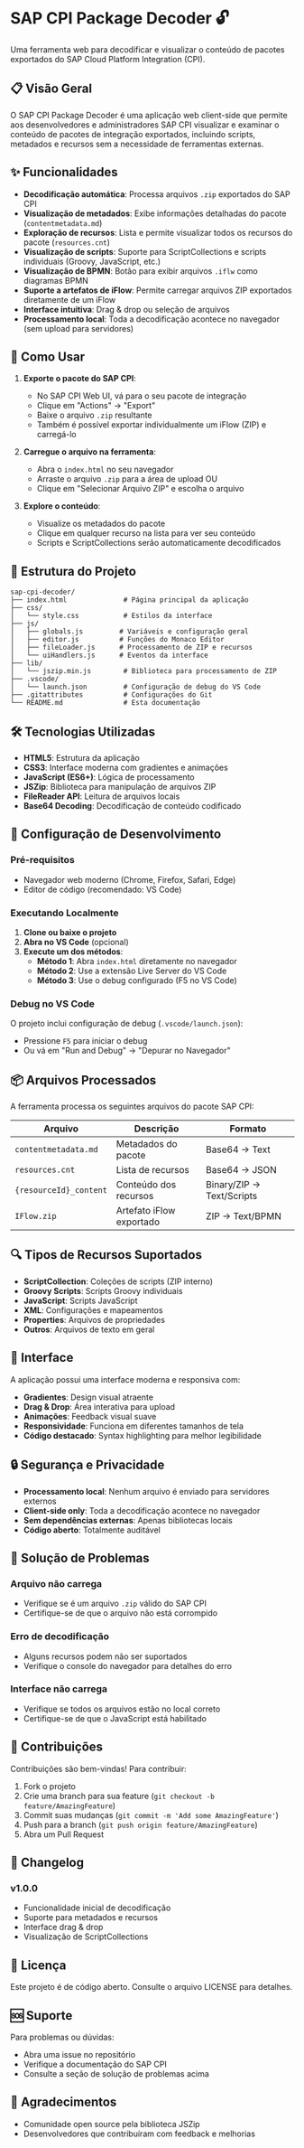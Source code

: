 # SAP CPI Package Decoder 🔓

Uma ferramenta web para decodificar e visualizar o conteúdo de pacotes exportados do SAP Cloud Platform Integration (CPI).

## 📋 Visão Geral

O SAP CPI Package Decoder é uma aplicação web client-side que permite aos desenvolvedores e administradores SAP CPI visualizar e examinar o conteúdo de pacotes de integração exportados, incluindo scripts, metadados e recursos sem a necessidade de ferramentas externas.

## ✨ Funcionalidades

- **Decodificação automática**: Processa arquivos `.zip` exportados do SAP CPI
- **Visualização de metadados**: Exibe informações detalhadas do pacote (`contentmetadata.md`)
- **Exploração de recursos**: Lista e permite visualizar todos os recursos do pacote (`resources.cnt`)
- **Visualização de scripts**: Suporte para ScriptCollections e scripts individuais (Groovy, JavaScript, etc.)
- **Visualização de BPMN**: Botão para exibir arquivos `.iflw` como diagramas BPMN
- **Suporte a artefatos de iFlow**: Permite carregar arquivos ZIP exportados diretamente de um iFlow
- **Interface intuitiva**: Drag & drop ou seleção de arquivos
- **Processamento local**: Toda a decodificação acontece no navegador (sem upload para servidores)

## 🚀 Como Usar

1. **Exporte o pacote do SAP CPI**:
   - No SAP CPI Web UI, vá para o seu pacote de integração
   - Clique em "Actions" → "Export"
   - Baixe o arquivo `.zip` resultante
   - Também é possível exportar individualmente um iFlow (ZIP) e carregá-lo

2. **Carregue o arquivo na ferramenta**:
   - Abra o `index.html` no seu navegador
   - Arraste o arquivo `.zip` para a área de upload OU
   - Clique em "Selecionar Arquivo ZIP" e escolha o arquivo

3. **Explore o conteúdo**:
   - Visualize os metadados do pacote
   - Clique em qualquer recurso na lista para ver seu conteúdo
   - Scripts e ScriptCollections serão automaticamente decodificados

## 📁 Estrutura do Projeto

```
sap-cpi-decoder/
├── index.html              # Página principal da aplicação
├── css/
│   └── style.css           # Estilos da interface
├── js/
│   ├── globals.js         # Variáveis e configuração geral
│   ├── editor.js          # Funções do Monaco Editor
│   ├── fileLoader.js      # Processamento de ZIP e recursos
│   └── uiHandlers.js      # Eventos da interface
├── lib/
│   └── jszip.min.js        # Biblioteca para processamento de ZIP
├── .vscode/
│   └── launch.json         # Configuração de debug do VS Code
├── .gitattributes          # Configurações do Git
└── README.md               # Esta documentação
```

## 🛠️ Tecnologias Utilizadas

- **HTML5**: Estrutura da aplicação
- **CSS3**: Interface moderna com gradientes e animações
- **JavaScript (ES6+)**: Lógica de processamento
- **JSZip**: Biblioteca para manipulação de arquivos ZIP
- **FileReader API**: Leitura de arquivos locais
- **Base64 Decoding**: Decodificação de conteúdo codificado

## 🔧 Configuração de Desenvolvimento

### Pré-requisitos
- Navegador web moderno (Chrome, Firefox, Safari, Edge)
- Editor de código (recomendado: VS Code)

### Executando Localmente

1. **Clone ou baixe o projeto**
2. **Abra no VS Code** (opcional)
3. **Execute um dos métodos**:
   - **Método 1**: Abra `index.html` diretamente no navegador
   - **Método 2**: Use a extensão Live Server do VS Code
   - **Método 3**: Use o debug configurado (F5 no VS Code)

### Debug no VS Code

O projeto inclui configuração de debug (`.vscode/launch.json`):
- Pressione `F5` para iniciar o debug
- Ou vá em "Run and Debug" → "Depurar no Navegador"

## 📦 Arquivos Processados

A ferramenta processa os seguintes arquivos do pacote SAP CPI:

| Arquivo | Descrição | Formato |
|---------|-----------|---------|
| `contentmetadata.md` | Metadados do pacote | Base64 → Text |
| `resources.cnt` | Lista de recursos | Base64 → JSON |
| `{resourceId}_content` | Conteúdo dos recursos | Binary/ZIP → Text/Scripts |
| `IFlow.zip` | Artefato iFlow exportado | ZIP → Text/BPMN |

## 🔍 Tipos de Recursos Suportados

- **ScriptCollection**: Coleções de scripts (ZIP interno)
- **Groovy Scripts**: Scripts Groovy individuais
- **JavaScript**: Scripts JavaScript
- **XML**: Configurações e mapeamentos
- **Properties**: Arquivos de propriedades
- **Outros**: Arquivos de texto em geral

## 🎨 Interface

A aplicação possui uma interface moderna e responsiva com:
- **Gradientes**: Design visual atraente
- **Drag & Drop**: Área interativa para upload
- **Animações**: Feedback visual suave
- **Responsividade**: Funciona em diferentes tamanhos de tela
- **Código destacado**: Syntax highlighting para melhor legibilidade

## 🔒 Segurança e Privacidade

- **Processamento local**: Nenhum arquivo é enviado para servidores externos
- **Client-side only**: Toda a decodificação acontece no navegador
- **Sem dependências externas**: Apenas bibliotecas locais
- **Código aberto**: Totalmente auditável

## 🐛 Solução de Problemas

### Arquivo não carrega
- Verifique se é um arquivo `.zip` válido do SAP CPI
- Certifique-se de que o arquivo não está corrompido

### Erro de decodificação
- Alguns recursos podem não ser suportados
- Verifique o console do navegador para detalhes do erro

### Interface não carrega
- Verifique se todos os arquivos estão no local correto
- Certifique-se de que o JavaScript está habilitado

## 🤝 Contribuições

Contribuições são bem-vindas! Para contribuir:

1. Fork o projeto
2. Crie uma branch para sua feature (`git checkout -b feature/AmazingFeature`)
3. Commit suas mudanças (`git commit -m 'Add some AmazingFeature'`)
4. Push para a branch (`git push origin feature/AmazingFeature`)
5. Abra um Pull Request

## 📝 Changelog

### v1.0.0
- Funcionalidade inicial de decodificação
- Suporte para metadados e recursos
- Interface drag & drop
- Visualização de ScriptCollections

## 📄 Licença

Este projeto é de código aberto. Consulte o arquivo LICENSE para detalhes.

## 🆘 Suporte

Para problemas ou dúvidas:
- Abra uma issue no repositório
- Verifique a documentação do SAP CPI
- Consulte a seção de solução de problemas acima

## 🙏 Agradecimentos

- Comunidade open source pela biblioteca JSZip
- Desenvolvedores que contribuíram com feedback e melhorias
